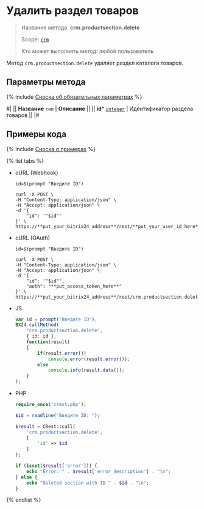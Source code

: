 # Удалить раздел товаров

> Название метода: **crm.productsection.delete**
>
> Scope: [`crm`](../../../scopes/permissions.md)
>
> Кто может выполнять метод: любой пользователь

Метод `crm.productsection.delete` удаляет раздел каталога товаров.

## Параметры метода

{% include [Сноска об обязательных параметрах](../../../../_includes/required.md) %}

#|
|| **Название**
`тип` | **Описание** ||
|| **id***
[`integer`](../../data-types.md) | Идентификатор раздела товаров ||
|#


## Примеры кода

{% include [Сноска о примерах](../../../../_includes/examples.md) %}

{% list tabs %}

- cURL (Webhook)

    ```curl
    id=$(prompt "Введите ID")

    curl -X POST \
    -H "Content-Type: application/json" \
    -H "Accept: application/json" \
    -d '{
        "id": '"$id"'
    }' \
    https://**put_your_bitrix24_address**/rest/**put_your_user_id_here**/**put_your_webbhook_here**/crm.productsection.delete
    ```

- cURL (OAuth)

    ```curl
    id=$(prompt "Введите ID")

    curl -X POST \
    -H "Content-Type: application/json" \
    -H "Accept: application/json" \
    -d '{
        "id": '"$id"',
        "auth": "**put_access_token_here**"
    }' \
    https://**put_your_bitrix24_address**/rest/crm.productsection.delete
    ```

- JS

    ```js
    var id = prompt("Введите ID");
    BX24.callMethod(
        "crm.productsection.delete",
        { id: id },
        function(result)
        {
            if(result.error())
                console.error(result.error());
            else
                console.info(result.data());
        }
    );
    ```

- PHP

    ```php
    require_once('crest.php');

    $id = readline("Введите ID: ");

    $result = CRest::call(
        'crm.productsection.delete',
        [
            'id' => $id
        ]
    );

    if (isset($result['error'])) {
        echo "Error: " . $result['error_description'] . "\n";
    } else {
        echo "Deleted section with ID " . $id . "\n";
    }
    ```

{% endlist %}